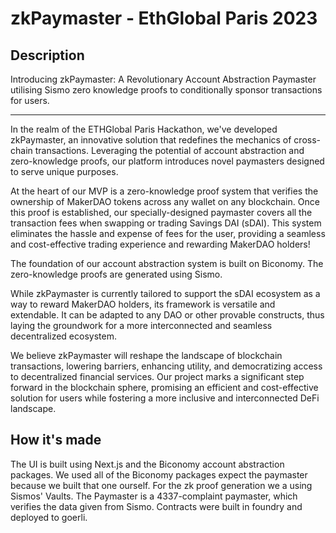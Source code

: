 # zkPaymaster - EthGlobal Paris 2023

## Description

Introducing zkPaymaster: A Revolutionary Account Abstraction Paymaster utilising Sismo zero knowledge proofs to conditionally sponsor transactions for users.

---

In the realm of the ETHGlobal Paris Hackathon, we've developed zkPaymaster, an innovative solution that redefines the mechanics of cross-chain transactions. Leveraging the potential of account abstraction and zero-knowledge proofs, our platform introduces novel paymasters designed to serve unique purposes.

At the heart of our MVP is a zero-knowledge proof system that verifies the ownership of MakerDAO tokens across any wallet on any blockchain. Once this proof is established, our specially-designed paymaster covers all the transaction fees when swapping or trading Savings DAI (sDAI). This system eliminates the hassle and expense of fees for the user, providing a seamless and cost-effective trading experience and rewarding MakerDAO holders!

The foundation of our account abstraction system is built on Biconomy. The zero-knowledge proofs are generated using Sismo.

While zkPaymaster is currently tailored to support the sDAI ecosystem as a way to reward MakerDAO holders, its framework is versatile and extendable. It can be adapted to any DAO or other provable constructs, thus laying the groundwork for a more interconnected and seamless decentralized ecosystem.

We believe zkPaymaster will reshape the landscape of blockchain transactions, lowering barriers, enhancing utility, and democratizing access to decentralized financial services. Our project marks a significant step forward in the blockchain sphere, promising an efficient and cost-effective solution for users while fostering a more inclusive and interconnected DeFi landscape.

## How it's made

The UI is built using Next.js and the Biconomy account abstraction packages. We used all of the Biconomy packages expect the paymaster because we built that one ourself. For the zk proof generation we a using Sismos' Vaults. The Paymaster is a 4337-complaint paymaster, which verifies the data given from Sismo. Contracts were built in foundry and deployed to goerli.